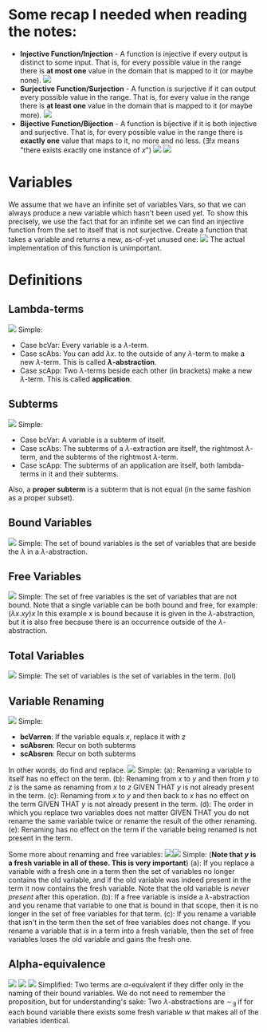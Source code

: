# Some recap I needed when reading the notes:
- **Injective Function/Injection** - A function is injective if every output is distinct to some input. That is, for every possible value in the range there is **at most one** value in the domain that is mapped to it (or maybe none).
![](Pasted%20image%2020230928112004.png)
- **Surjective Function/Surjection** - A function is surjective if it can output every possible value in the range. That is, for every value in the range there is **at least one** value in the domain that is mapped to it (or maybe more).
![](Pasted%20image%2020230928112313.png)
- **Bijective Function/Bijection** - A function is bijective if it is both injective and surjective. That is, for every possible value in the range there is **exactly one** value that maps to it, no more and no less. ($\exists{!x}$ means "there exists exactly one instance of $x$")
![](Pasted%20image%2020230928113240.png)
![](Pasted%20image%2020230928113336.png)

# Variables
We assume that we have an infinite set of variables $\text{Vars}$, so that we can always produce a new variable which hasn't been used yet. To show this precisely, we use the fact that for an infinite set we can find an injective function from the set to itself that is not surjective. Create a function that takes a variable and returns a new, as-of-yet unused one:
![](Pasted%20image%2020230928114024.png)
The actual implementation of this function is unimportant.

# Definitions
## Lambda-terms
![](Pasted%20image%2020230928114454.png)
Simple:
- Case bcVar: Every variable is a $\lambda$-term.
- Case scAbs: You can add $\lambda{x}.$ to the outside of any $\lambda$-term to make a new $\lambda$-term. This is called **$\lambda$-abstraction**.
- Case scApp: Two $\lambda$-terms beside each other (in brackets) make a new $\lambda$-term. This is called **application**.
## Subterms
![](Pasted%20image%2020230928115012.png)
Simple:
- Case bcVar: A variable is a subterm of itself.
- Case scAbs: The subterms of a $\lambda$-extraction are itself, the rightmost $\lambda$-term, and the subterms of the rightmost $\lambda$-term.
- Case scApp: The subterms of an application are itself, both lambda-terms in it and their subterms.

Also, a **proper subterm** is a subterm that is not equal (in the same fashion as a proper subset).
## Bound Variables
![](Pasted%20image%2020230928120446.png)
Simple: The set of bound variables is the set of variables that are beside the $\lambda$ in a $\lambda$-abstraction.
## Free Variables
![](Pasted%20image%2020230928131436.png)
Simple: The set of free variables is the set of variables that are not bound. Note that a single variable can be both bound and free, for example: $(\lambda{x}.xy)x$
In this example $x$ is bound because it is given in the $\lambda$-abstraction, but it is also free because there is an occurrence outside of the $\lambda$-abstraction.
## Total Variables
![](Pasted%20image%2020230928131444.png)
Simple: The set of variables is the set of variables in the term. (lol)
## Variable Renaming
![](Pasted%20image%2020230928131455.png)
Simple:
- **bcVarren**: If the variable equals $x$, replace it with $z$
- **scAbsren**: Recur on both subterms
- **scAbsren**: Recur on both subterms

In other words, do find and replace.
![](Pasted%20image%2020231002105153.png)
Simple:
(a): Renaming a variable to itself has no effect on the term.
(b): Renaming from $x$ to $y$ and then from $y$ to $z$ is the same as renaming from $x$ to $z$ GIVEN THAT $y$ is not already present in the term.
(c): Renaming from $x$ to $y$ and then back to $x$ has no effect on the term GIVEN THAT $y$ is not already present in the term.
(d): The order in which you replace two variables does not matter GIVEN THAT you do not rename the same variable twice or rename the result of the other renaming.
(e): Renaming has no effect on the term if the variable being renamed is not present in the term.

Some more about renaming and free variables:
![](Pasted%20image%2020231002110242.png)![](Pasted%20image%2020231002110250.png)
Simple: (**Note that $y$ is a fresh variable in all of these. This is very important**)
(a): If you replace a variable with a fresh one in a term then the set of variables no longer contains the old variable, and if the old variable was indeed present in the term it now contains the fresh variable. Note that the old variable is *never present* after this operation.
(b): If a free variable is inside a $\lambda$-abstraction and you rename that variable to one that is bound in that scope, then it is no longer in the set of free variables for that term.
(c): If you rename a variable that isn't in the term then the set of free variables does not change. If you rename a variable that *is* in a term into a fresh variable, then the set of free variables loses the old variable and gains the fresh one.

## Alpha-equivalence
![](Pasted%20image%2020231002112755.png)
![](Pasted%20image%2020231002112806.png)
![](Pasted%20image%2020231002112816.png)
Simplified: Two terms are $\alpha$-equivalent if they differ only in the naming of their bound variables. We do not need to remember the proposition, but for understanding's sake:
Two $\lambda$-abstractions are $\sim_\exists$ if for each bound variable there exists some fresh variable $w$ that makes all of the variables identical.